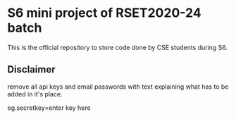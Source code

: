# S6 mini project of RSET2020-24 batch
This is the official repository to store code done by CSE students during S6.

## Disclaimer
remove all api keys and email passwords with text explaining what has to be added in it's place.

eg.secretkey=enter key here
